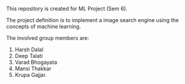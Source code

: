 This repository is created for ML Project (Sem 6).

The project definition is to implement a image search engine using the concepts of machine learning.

The involved group members are:

1) Harsh Dalal
2) Deep Talati
3) Varad Bhogayata
4) Mansi Thakkar
5) Krupa Gajjar.